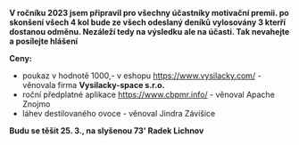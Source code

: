 **V ročníku 2023 jsem připravil pro všechny účastníky motivační premii. po skonšení všech 4 kol bude ze všech odeslaný deníků vylosovány 3 kterří dostanou odměnu. Nezáleží tedy na výsledku ale na účasti. Tak nevahejte a posílejte hlášení**

**Ceny:**
- poukaz v hodnotě 1000,- v eshopu https://www.vysilacky.com/ - věnovala firma **Vysilacky-space s.r.o.**
- roční předplatné aplikace https://www.cbpmr.info/  - věnoval Apache Znojmo
- láhev destilovaného ovoce - věnoval Jindra Závišice

**Budu se těšit 25. 3., na slyšenou 73' Radek Lichnov**